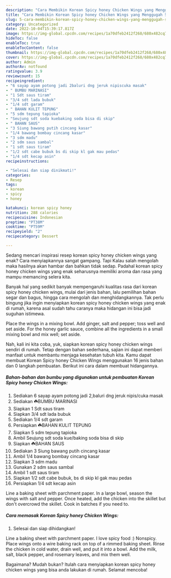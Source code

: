 ```yaml
---
description: "Cara Membikin Korean Spicy honey Chicken Wings yang Menggugah Selera"
title: "Cara Membikin Korean Spicy honey Chicken Wings yang Menggugah Selera"
slug: 5-cara-membikin-korean-spicy-honey-chicken-wings-yang-menggugah-selera
category: Uncategorized
date: 2022-10-04T15:39:17.817Z
image: https://img-global.cpcdn.com/recipes/1a70dfeb2412f268/680x482cq70/korean-spicy-honey-chicken-wings-foto-resep-utama.jpg
hideToc: false
enableToc: true
enableTocContent: false
thumbnail: https://img-global.cpcdn.com/recipes/1a70dfeb2412f268/680x482cq70/korean-spicy-honey-chicken-wings-foto-resep-utama.jpg
cover: https://img-global.cpcdn.com/recipes/1a70dfeb2412f268/680x482cq70/korean-spicy-honey-chicken-wings-foto-resep-utama.jpg
author: Admin
authorAv: notfound
ratingvalue: 3.9
reviewcount: 15
recipeingredient:
- "6 sayap ayam potong jadi 2baluri dng jeruk nipiscuka masak"
- " BUMBU MARINASI"
- "1 Sdt saus tiram"
- "3/4 sdt lada bubuk"
- "1/4 sdt garam"
- " BAHAN KULIT TEPUNG"
- "5 sdm tepung tapioka"
- "Seujung sdt soda kuebaking soda bisa di skip"
- " BAHAN SAUS"
- "3 Siung bawang putih cincang kasar"
- "1/4 bawang bombay cincang kasar"
- "3 sdm madu"
- "2 sdm saus sambal"
- "1 sdt saus tiram"
- "1/2 sdt cabe bubuk bs di skip kl gak mau pedas"
- "1/4 sdt kecap asin"
recipeinstructions:

- "Selesai dan siap dinikmati!"
categories:
- Resep
tags:
- korean
- spicy
- honey

katakunci: korean spicy honey 
nutrition: 288 calories
recipecuisine: Indonesian
preptime: "PT38M"
cooktime: "PT59M"
recipeyield: "2"
recipecategory: Dessert

---
```



Sedang mencari inspirasi resep korean spicy honey chicken wings yang enak? Cara menyiapkannya sangat gampang. Tapi Kalau salah mengolah maka hasilnya akan hambar dan bahkan tidak sedap. Padahal korean spicy honey chicken wings yang enak seharusnya memiliki aroma dan rasa yang mampu memancing selera kita.


Banyak hal yang sedikit banyak mempengaruhi kualitas rasa dari korean spicy honey chicken wings, mulai dari jenis bahan, lalu pemilihan bahan segar dan bagus, hingga cara mengolah dan menghidangkannya. Tak perlu bingung jika ingin menyiapkan korean spicy honey chicken wings yang enak di rumah, karena asal sudah tahu caranya maka hidangan ini bisa jadi suguhan istimewa.

Place the wings in a mixing bowl. Add ginger, salt and pepper; toss well and set aside. For the honey garlic sauce, combine all the ingredients in a small mixing bowl and mix well; set aside.


Nah, kali ini kita coba, yuk, siapkan korean spicy honey chicken wings sendiri di rumah. Tetap dengan bahan sederhana, sajian ini dapat memberi manfaat untuk membantu menjaga kesehatan tubuh kita. Kamu dapat membuat Korean Spicy honey Chicken Wings menggunakan 16 jenis bahan dan 0 langkah pembuatan. Berikut ini cara dalam membuat hidangannya.

<!--inarticleads1-->

##### Bahan-bahan dan bumbu yang digunakan untuk pembuatan Korean Spicy honey Chicken Wings:

1. Sediakan 6 sayap ayam potong jadi 2,baluri dng jeruk nipis/cuka masak
1. Sediakan  ☘️BUMBU MARINASI
1. Siapkan 1 Sdt saus tiram
1. Siapkan 3/4 sdt lada bubuk
1. Sediakan 1/4 sdt garam
1. Persiapkan  ☘️BAHAN KULIT TEPUNG
1. Siapkan 5 sdm tepung tapioka
1. Ambil Seujung sdt soda kue/baking soda bisa di skip
1. Siapkan  ☘️BAHAN SAUS
1. Sediakan 3 Siung bawang putih cincang kasar
1. Ambil 1/4 bawang bombay cincang kasar
1. Siapkan 3 sdm madu
1. Gunakan 2 sdm saus sambal
1. Ambil 1 sdt saus tiram
1. Siapkan 1/2 sdt cabe bubuk, bs di skip kl gak mau pedas
1. Persiapkan 1/4 sdt kecap asin


Line a baking sheet with parchment paper. In a large bowl, season the wings with salt and pepper. Once heated, add the chicken into the skillet but don&#39;t overcrowd the skillet. Cook in batches if you need to. 

<!--inarticleads2-->

##### Cara memasak Korean Spicy honey Chicken Wings:


1. Selesai dan siap dihidangkan!

Line a baking sheet with parchment paper. I love spicy food :) Nonspicy. Place wings onto a wire baking rack on top of a rimmed baking sheet. Rinse the chicken in cold water, drain well, and put it into a bowl. Add the milk, salt, black pepper, and rosemary leaves, and mix them well. 

Bagaimana? Mudah bukan? Itulah cara menyiapkan korean spicy honey chicken wings yang bisa anda lakukan di rumah. Selamat mencoba!
